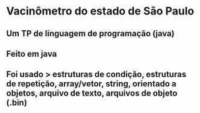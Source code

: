 # Vacinômetro do estado de São Paulo
## Um TP de linguagem de programação (java)
## Feito em java
## Foi usado >  estruturas de condição, estruturas de repetição, array/vetor, string, orientado a objetos, arquivo de texto, arquivos de objeto (.bin)
